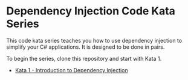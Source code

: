 # Dependency Injection Code Kata Series

This code kata series teaches you how to use dependency injection to simplify your C# applications. It is designed to be done in pairs.

To begin the series, clone this repository and start with Kata 1.

* [Kata 1 - Introduction to Dependency Injection](kata1.md)
